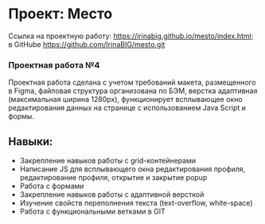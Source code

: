 # Проект: Место

Ссылка на проектную работу: https://irinabig.github.io/mesto/index.html;
в GitHube https://github.com/IrinaBIG/mesto.git

### Проектная работа №4

Проектная работа сделана с учетом требований макета, размещенного в Figma, файловая структура организована по БЭМ, верстка адаптивная (максимальная ширина 1280px), функционирует всплывающее окно редактирования данных на странице с использованием Java Script и формы.

## Навыки:
* Закрепление навыков работы с grid-контейнерами
* Написание JS для всплывающего окна редактирования профиля, редактирование профиля, открытие и закрытие popup
* Работа с формами
* Закрепление навыков работы с адаптивной версткой
* Изучение свойств переполнения текста (text-overflow, white-space)
* Работа с функциональными ветками в GIT
